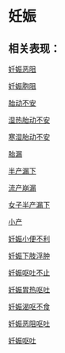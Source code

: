 # 妊娠## 相关表现：[妊娠恶阻](https://www.gmzyjc.com/search/result?wd=妊娠恶阻)[妊娠胞阻](https://www.gmzyjc.com/search/result?wd=妊娠胞阻)[胎动不安](https://www.gmzyjc.com/search/result?wd=胎动不安)[湿热胎动不安](https://www.gmzyjc.com/search/result?wd=湿热胎动不安)[寒湿胎动不安](https://www.gmzyjc.com/search/result?wd=寒湿胎动不安)[胎漏](https://www.gmzyjc.com/search/result?wd=胎漏)[半产漏下](https://www.gmzyjc.com/search/result?wd=半产漏下)[流产崩漏](https://www.gmzyjc.com/search/result?wd=流产崩漏)[女子半产漏下](https://www.gmzyjc.com/search/result?wd=女子半产漏下)[小产](https://www.gmzyjc.com/search/result?wd=小产)[妊娠小便不利](https://www.gmzyjc.com/search/result?wd=妊娠小便不利)[妊娠下肢浮肿](https://www.gmzyjc.com/search/result?wd=妊娠下肢浮肿)[妊娠呕吐不止](https://www.gmzyjc.com/search/result?wd=妊娠呕吐不止)[妊娠胃热呕吐](https://www.gmzyjc.com/search/result?wd=妊娠胃热呕吐)[妊娠渴呕不食](https://www.gmzyjc.com/search/result?wd=妊娠渴呕不食)[妊娠恶阻呕吐](https://www.gmzyjc.com/search/result?wd=妊娠恶阻呕吐)[妊娠呕吐](https://www.gmzyjc.com/search/result?wd=妊娠呕吐)